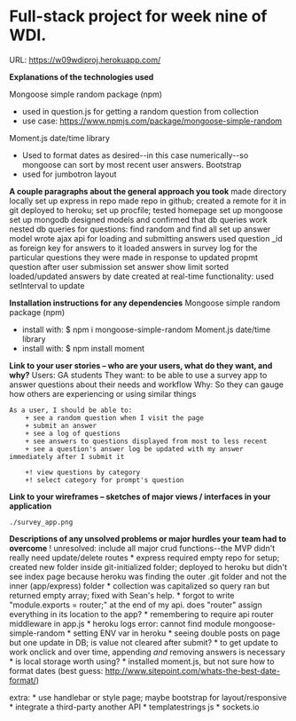 # Full-stack project for week nine of WDI.
URL: https://w09wdiproj.herokuapp.com/


**Explanations of the technologies used**

Mongoose simple random package (npm)
+ used in question.js for getting a random question from collection
+ use case: https://www.npmjs.com/package/mongoose-simple-random

Moment.js date/time library
+ Used to format dates as desired--in this case numerically--so mongoose can sort by most recent user answers.
Bootstrap
+ used for jumbotron layout

**A couple paragraphs about the general approach you took**
    made directory locally
    set up express in repo
    made repo in github; created a remote for it in git
    deployed to heroku; set up procfile; tested homepage
    set up mongoose
    set up mongodb
    designed models and confirmed that db queries work
    nested db queries for questions: find random and find all
    set up answer model
    wrote ajax api for loading and submitting answers
    used question _id as foreign key for answers to it
    loaded answers in survey log for the particular questions they were made in response to
    updated propmt question after user submission
    set answer show limit
    sorted loaded/updated answers by date created at
    real-time functionality: used setInterval to update 

**Installation instructions for any dependencies**
Mongoose simple random package (npm)
+ install with: $ npm i mongoose-simple-random
Moment.js date/time library
+ install with: $ npm install moment

**Link to your user stories – who are your users, what do they want, and why?**
    Users: GA students
    They want: to be able to use a survey app to answer questions about their needs and workflow
    Why: So they can gauge how others are experiencing or using similar things

    As a user, I should be able to: 
        + see a random question when I visit the page
        + submit an answer
        + see a log of questions 
        + see answers to questions displayed from most to less recent 
        + see a question's answer log be updated with my answer immediately after I submit it
    
        +! view questions by category
        +! select category for prompt's question

**Link to your wireframes – sketches of major views / interfaces in your application**

    ./survey_app.png

**Descriptions of any unsolved problems or major hurdles your team had to overcome**
    ! unresolved: include all major crud functions--the MVP didn't really need update/delete routes
    * express required empty repo for setup; created new folder inside git-initialized folder; deployed to heroku but didn't see index page because heroku was finding the outer .git folder and not the inner (app/express) folder
    * collection was capitalized so query ran but returned empty array; fixed with Sean's help. 
    * forgot to write "module.exports = router;" at the end of my api. does "router" assign everything in its location to the app?
    * remembering to require api router middleware in app.js
    * heroku logs error: cannot find module mongoose-simple-random
    * setting ENV var in heroku
    * seeing double posts on page but one update in DB; is value not cleared after submit?
    * to get update to work onclick and over time, appending _and_ removing answers is necessary
    * is local storage worth using?
    * installed moment.js, but not sure how to format dates (best guess: http://www.sitepoint.com/whats-the-best-date-format/)

 extra:
    * use handlebar or style page; maybe bootstrap for layout/responsive
    * integrate a third-party another API
    * templatestrings js
    * sockets.io


